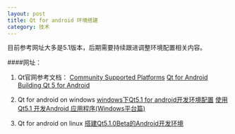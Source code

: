 ```yaml
---
layout: post
title: Qt for android 环境搭建
category: 技术
---
```


目前参考网址大多是5.1版本，后期需要持续跟进调整环境配置相关内容。

####网址：

1. Qt官网参考文档：
[Community Supported Platforms](http://doc.qt.io/qt-5/supported-platforms.html "Markdown")
[Qt for Android](http://doc.qt.io/qt-5/android-support.html "Markdown")
[Building Qt 5 for Android](http://wiki.qt.io/Qt5ForAndroidBuilding "Markdown")

2. Qt for android on windows
[windows下Qt5.1 for android开发环境配置](http://www.th7.cn/Program/cp/201307/144817.shtml "Markdown")
[使用Qt5.1 开发Android 应用程序(Windows平台篇)](http://www.newsmth.net/nForum/#!article/KDE_Qt/9558 "Markdown")

3. Qt for android on linux
[搭建Qt5.1.0Beta的Android开发环境](http://blog.csdn.net/gamesdev/article/details/8978815 "Markdown")
